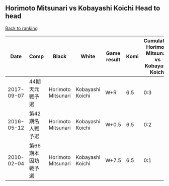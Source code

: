 ## Horimoto Mitsunari vs Kobayashi Koichi Head to head

[Back to ranking](../../index.md)




| **Date** | **Comp** | **Black** | **White** | **Game result** | **Komi** | **Cumulative Horimoto Mitsunari vs Kobayashi Koichi** | **Horimoto Mitsunari streak** | **Kobayashi Koichi streak** | 
| --- | --- | --- | --- | --- | --- | --- | --- | --- |
| 2017-09-07 | 44期天元戦予選 | Horimoto Mitsunari | Kobayashi Koichi | W+R | 6.5 | 0:3 | 0 | 3 | 
| 2016-05-12 | 第42期名人戦予選 | Horimoto Mitsunari | Kobayashi Koichi | W+0.5 | 6.5 | 0:2 | 0 | 2 | 
| 2010-02-04 | 第66期本因坊戦予選 | Horimoto Mitsunari | Kobayashi Koichi | W+7.5 | 6.5 | 0:1 | 0 | 1 |





